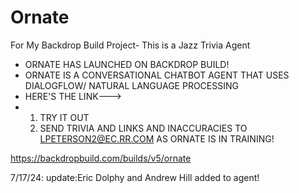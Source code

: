 # Ornate
For My Backdrop Build Project- This is a Jazz Trivia Agent

- ORNATE HAS LAUNCHED ON BACKDROP BUILD!
- ORNATE IS A CONVERSATIONAL CHATBOT AGENT THAT USES DIALOGFLOW/ NATURAL LANGUAGE PROCESSING
- HERE'S THE LINK--->
- 1. TRY IT OUT
  2. SEND TRIVIA AND LINKS AND INACCURACIES TO LPETERSON2@EC.RR.COM AS ORNATE IS IN TRAINING!
     

https://backdropbuild.com/builds/v5/ornate

7/17/24: update:Eric Dolphy and Andrew Hill added to agent!
